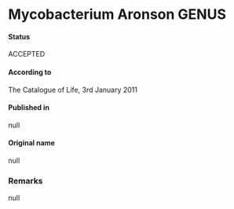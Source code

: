 # Mycobacterium Aronson GENUS

#### Status
ACCEPTED

#### According to
The Catalogue of Life, 3rd January 2011

#### Published in
null

#### Original name
null

### Remarks
null